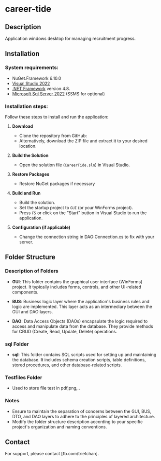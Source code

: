 # career-tide
## Description
Application windows desktop for managing recruitment progress.

## Installation
### System requirements:
- NuGet.Framework 6.10.0
- [Visual Studio 2022](https://visualstudio.microsoft.com/vs/)
- [.NET Framework](https://dotnet.microsoft.com/download/dotnet-framework) version 4.8.
- [Microsoft Sql Server 2022](https://www.microsoft.com/en-us/sql-server/sql-server-2022) (SSMS for optional)
### Installation steps:
Follow these steps to install and run the application:

1. **Download**
   - Clone the repository from GitHub:
   - Alternatively, download the ZIP file and extract it to your desired location.
2. **Build the Solution**
   - Open the solution file (`CareerTide.sln`) in Visual Studio.

3. **Restore Packages**
   - Restore NuGet packages if necessary

4. **Build and Run**
   - Build the solution.
   - Set the startup project to `GUI` (or your WinForms project).
   - Press `F5` or click on the "Start" button in Visual Studio to run the application.

5. **Configuration (if applicable)**
   - Change the connection string in DAO:Connection.cs to fix with your server.
## Folder Structure
### Description of Folders

- **GUI**: This folder contains the graphical user interface (WinForms) project. It typically includes forms, controls, and other UI-related components.
  
- **BUS**: Business logic layer where the application's business rules and logic are implemented. This layer acts as an intermediary between the GUI and DAO layers.

- **DAO**: Data Access Objects (DAOs) encapsulate the logic required to access and manipulate data from the database. They provide methods for CRUD (Create, Read, Update, Delete) operations.

### sql Folder

- **sql**: This folder contains SQL scripts used for setting up and maintaining the database. It includes schema creation scripts, table definitions, stored procedures, and other database-related scripts.
### Testfiles Folder
- Used to store file test in pdf,png,..
### Notes

- Ensure to maintain the separation of concerns between the GUI, BUS, DTO, and DAO layers to adhere to the principles of layered architecture.
- Modify the folder structure description according to your specific project's organization and naming conventions.
## Contact
For support, please contact [fb.com/trietchan].
